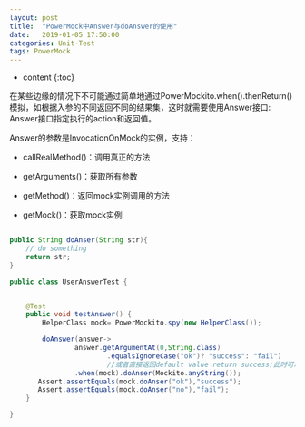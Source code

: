 ```yaml
---
layout: post
title:  "PowerMock中Answer与doAnswer的使用"
date:   2019-01-05 17:50:00
categories: Unit-Test
tags: PowerMock
---
```

* content
{:toc}

在某些边缘的情况下不可能通过简单地通过PowerMockito.when().thenReturn()模拟，如根据入参的不同返回不同的结果集，这时就需要使用Answer接口:
Answer接口指定执行的action和返回值。 






Answer的参数是InvocationOnMock的实例，支持：

- callRealMethod()：调用真正的方法

- getArguments()：获取所有参数

- getMethod()：返回mock实例调用的方法

- getMock()：获取mock实例

```java

public String doAnser(String str){
    // do something
    return str;
}

public class UserAnswerTest {


    @Test
    public void testAnswer() {
        HelperClass mock= PowerMockito.spy(new HelperClass());

        doAnswer(answer->
                answer.getArgumentAt(0,String.class)
                        .equalsIgnoreCase("ok")? "success": "fail")
                        //或者直接返回default value return success;此时可以使用defaultAnswer;
                .when(mock).doAnser(Mockito.anyString());
       Assert.assertEquals(mock.doAnser("ok"),"success");
       Assert.assertEquals(mock.doAnser("no"),"fail");
    }

}
```